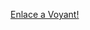 
[Enlace a Voyant!](https://voyant-tools.org/?corpus=6ea9c22503ec4dd97b95305c4d566ba9&view=corpusset)
